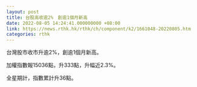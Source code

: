 ```yaml
---
layout: post
title: 台股高收逾2%　創逾1個月新高
date: 2022-08-05 14:24:41.000000000 +08:00
link: https://news.rthk.hk/rthk/ch/component/k2/1661048-20220805.htm
categories: rthk
---
```


台灣股市收市升逾2%，創逾1個月新高。

加權指數報15036點，升333點，升幅近2.3%。

全星期計，指數累計升36點。
